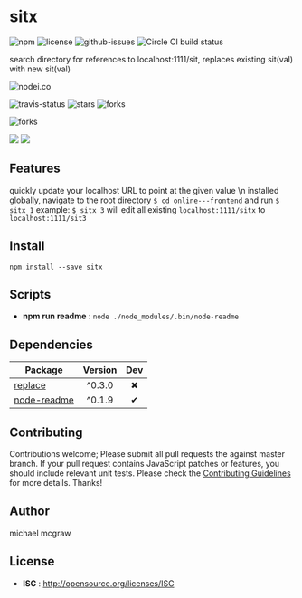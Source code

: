 # sitx

![npm](https://img.shields.io/npm/v/sitx.svg) ![license](https://img.shields.io/npm/l/sitx.svg) ![github-issues](https://img.shields.io/github/issues/mmcgraw73/sitx.svg)  ![Circle CI build status](https://circleci.com/gh/mmcgraw73/sitx.svg?style=svg)

search directory for references to localhost:1111/sit, replaces existing sit(val) with new sit(val)

![nodei.co](https://nodei.co/npm/sitx.png?downloads=true&downloadRank=true&stars=true)

![travis-status](https://img.shields.io/travis/mmcgraw73/sitx.svg)
![stars](https://img.shields.io/github/stars/mmcgraw73/sitx.svg)
![forks](https://img.shields.io/github/forks/mmcgraw73/sitx.svg)

![forks](https://img.shields.io/github/forks/mmcgraw73/sitx.svg)

![](https://david-dm.org/mmcgraw73/sitx/status.svg)
![](https://david-dm.org/mmcgraw73/sitx/dev-status.svg)

## Features

quickly update your localhost URL to point at the given value \n
installed globally, navigate to the root directory `$ cd online---frontend` and run `$ sitx 1`
example: `$ sitx 3` will edit all existing `localhost:1111/sitx` to `localhost:1111/sit3`


## Install

`npm install --save sitx`


## Scripts

 - **npm run readme** : `node ./node_modules/.bin/node-readme`

## Dependencies

Package | Version | Dev
--- |:---:|:---:
[replace](https://www.npmjs.com/package/replace) | ^0.3.0 | ✖
[node-readme](https://www.npmjs.com/package/node-readme) | ^0.1.9 | ✔


## Contributing

Contributions welcome; Please submit all pull requests the against master branch. If your pull request contains JavaScript patches or features, you should include relevant unit tests. Please check the [Contributing Guidelines](contributng.md) for more details. Thanks!

## Author

michael mcgraw

## License

 - **ISC** : http://opensource.org/licenses/ISC
